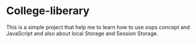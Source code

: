 # College-liberary
This is a simple project that help me to learn how to use oops concept and JavaScript and also about local Storage and Session Storage.
